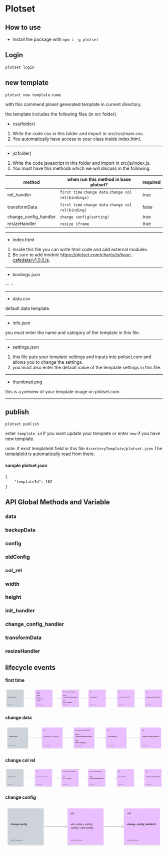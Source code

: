 # Plotset

## How to use

- Install the package with `npm i -g plotset`

## Login

```
plotset login
```
## new template

```
plotset new template-name
```

with this commend ploset generated template in current directory.

the template includes the following files (in src folder).

* css(folder) 

1. Write the code css in this folder and import in src/css/main.css.
2. You automatically have access to your class inside index.html.

***

* js(folder) 

1. Write the code javascript in this folder and import in src/js/index.js.
2. You must have this methods which we will discuss in the following.

method | when run this method in base plotset? | required 
--- | --- | ---
init_handler | `first time` `change data` `change col rel(bindings)` | true
transformData | `first time`  `change data` `change col rel(binding)` | false
change_config_handler | `change config(setting)` | true
resizeHandler | `resize iframe` | true

***

* index.html

1. Inside this file you can write html code and add external modules.
2. Be sure to add module https://plotset.com/charts/js/base-cafedata/v1.0.0.js.

***

* bindings.json

⋅⋅⋅  ⋅⋅

***

* data.csv

default data template.

***

* info.json

you must enter the name and category of the template in this file.

***

* settings.json

1. this file puts your template settings and inputs into poltset.com and allows you to change the settings.
2. you must also enter the default value of the template settings in this file.

***

* thumbnail.png

this is a preview of your template image on plotset.com.

***

## publish
```
plotset publish
```
enter `template id` if you want update your template or enter `new` if you have new template.

note: if exist templateId field in this file `directoryTemplate/plotset.json` The templateId is automatically read from there.

#### sample plotset.json  

```
{
    "templateId": 102
}
```







## API Global Methods and Variable

### data
### backupData
### config
### oldConfig
### col_rel
### width
### height
### init_handler
### change_config_handler
### transformData
### resizeHandler

## lifecycle events
#### first time
![alt text](https://raw.githubusercontent.com/amird308/plotset-cli/main/first_time.png "first time")

#### change data
![alt text](https://raw.githubusercontent.com/amird308/plotset-cli/main/change_data.png "change data")

#### change col rel
![alt text](https://raw.githubusercontent.com/amird308/plotset-cli/main/change_col_rel.png "change col rel")

#### change config
![alt text](https://raw.githubusercontent.com/amird308/plotset-cli/main/change_config.png "change config")
